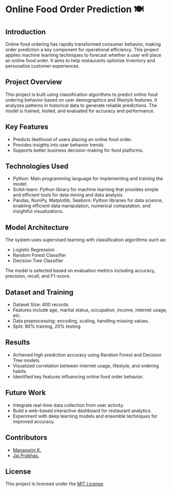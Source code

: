 # Online Food Order Prediction 🍽️

## Introduction
Online food ordering has rapidly transformed consumer behavior, making order prediction a key component for operational efficiency. This project applies machine learning techniques to forecast whether a user will place an online food order. It aims to help restaurants optimize inventory and personalize customer experiences.

## Project Overview
This project is built using classification algorithms to predict online food ordering behavior based on user demographics and lifestyle features. It analyzes patterns in historical data to generate reliable predictions. The model is trained, tested, and evaluated for accuracy and performance.

## Key Features
- Predicts likelihood of users placing an online food order.
- Provides insights into user behavior trends.
- Supports better business decision-making for food platforms.

## Technologies Used
- Python: Main programming language for implementing and training the model.
- Scikit-learn: Python library for machine learning that provides simple and efficient tools for data mining and data analysis.
- Pandas, NumPy, Matplotlib, Seaborn: Python libraries for data science, enabling efficient data manipulation, numerical computation, and insightful visualizations.

## Model Architecture
The system uses supervised learning with classification algorithms such as:
- Logistic Regression
- Random Forest Classifier
- Decision Tree Classifier

The model is selected based on evaluation metrics including accuracy, precision, recall, and F1-score.

## Dataset and Training
- Dataset Size: 400 records.
- Features include age, marital status, occupation, income, internet usage, etc.
- Data preprocessing: encoding, scaling, handling missing values.
- Split: 80% training, 20% testing.

## Results
- Achieved high prediction accuracy using Random Forest and Decision Tree models.
- Visualized correlation between internet usage, lifestyle, and ordering habits.
- Identified key features influencing online food order behavior.

## Future Work
- Integrate real-time data collection from user activity.
- Build a web-based interactive dashboard for restaurant analytics.
- Experiment with deep learning models and ensemble techniques for improved accuracy.

## Contributors
- [Manaswini K.](https://github.com/SaiManaswini4)
- [Jai Prabhas.](https://github.com/jaiprabhas18)

## License
This project is licensed under the [MIT License](LICENSE).
